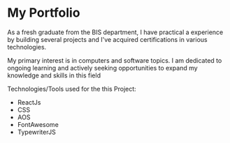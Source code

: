 # My Portfolio

As a fresh graduate from the BIS department, I have practical a
experience by building several projects and I've acquired
certifications in various technologies.

My primary interest is in computers and software topics. I am
dedicated to ongoing learning and actively seeking opportunities to
expand my knowledge and skills in this field

Technologies/Tools used for the this Project:
- ReactJs
- CSS
- AOS
- FontAwesome
- TypewriterJS

